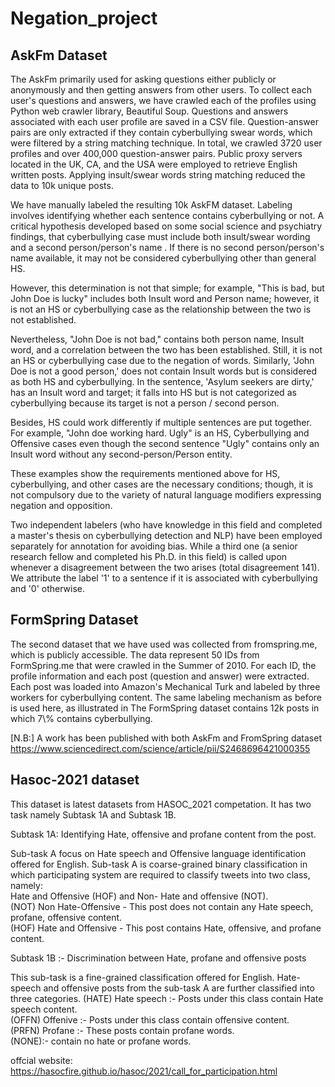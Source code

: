 # Negation_project

<h2>AskFm Dataset</h2>
The AskFm primarily used for asking questions either publicly or anonymously and then getting answers from other users. To collect each user's questions and answers, we have crawled each of the profiles using Python web crawler library, Beautiful Soup. Questions and answers associated with each user profile are saved in a CSV file. Question-answer pairs are only extracted if they contain cyberbullying swear words, which were filtered by a string matching technique. In total, we crawled 3720 user profiles and over 400,000 question-answer pairs. Public proxy servers located in the UK, CA, and the USA were employed to retrieve English written posts. Applying insult/swear words string matching reduced the data to 10k unique posts. 

We have manually labeled the resulting 10k AskFM dataset. Labeling involves identifying whether each sentence contains cyberbullying or not.  A critical hypothesis developed based on some social science and psychiatry findings, that cyberbullying case must include both insult/swear wording and a second person/person's name . If there is no second person/person's name available, it may not be considered cyberbullying other than general HS.

However, this determination is not that simple; for example,  "This is bad, but John Doe is lucky" includes both Insult word and Person name; however,  it is not an HS or cyberbullying case as the relationship between the two is not established.

Nevertheless, "John Doe is not bad," contains both person name, Insult word, and a correlation between the two has been established. Still, it is not an HS or cyberbullying case due to the negation of words. Similarly,  'John Doe is not a good person,' does not contain Insult words but is considered as both HS and cyberbullying. In the sentence, 'Asylum seekers are dirty,' has an Insult word and target; it falls into HS but is not categorized as cyberbullying because its target is not a person / second person.

Besides, HS could work differently if multiple sentences are put together. For example,  "John doe working hard. Ugly" is an HS, Cyberbullying and Offensive cases even though the second sentence "Ugly" contains only an Insult word without any second-person/Person entity.

These examples show the requirements mentioned above for HS, cyberbullying, and other cases are the necessary conditions; though, it is not compulsory due to the variety of natural language modifiers expressing negation and opposition. 
 
Two independent labelers (who have  knowledge in this field and completed a master's thesis on cyberbullying detection and NLP) have been employed separately for annotation for avoiding bias. While a third one (a senior research fellow and completed his Ph.D. in this field) is called upon whenever a disagreement between the two arises (total disagreement 141).  We attribute the label '1' to a sentence if it is associated with cyberbullying and '0' otherwise.

<h2>FormSpring Dataset</h2>
The second dataset that we have used was collected from fromspring.me, which is publicly accessible. The data represent 50 IDs from FormSpring.me that were crawled in the Summer of 2010. For each ID, the profile information and each post (question and answer) were extracted. Each post was loaded into Amazon's Mechanical Turk and labeled by three workers for cyberbullying content. The same labeling mechanism as before is used here, as illustrated in  The FormSpring dataset contains 12k posts in which 7\% contains cyberbullying.

[N.B:] A work has been published with both AskFm and FromSpring dataset https://www.sciencedirect.com/science/article/pii/S2468696421000355


<h2>Hasoc-2021 dataset</h2>

This dataset is latest datasets from HASOC_2021 competation. It has two task namely Subtask 1A and Subtask 1B.

Subtask 1A: Identifying Hate, offensive and profane content from the post.

Sub-task A focus on Hate speech and Offensive language identification offered for English. Sub-task A is coarse-grained binary classification in which participating system are required to classify tweets into two class, namely: <br>
Hate and Offensive (HOF) and Non- Hate and offensive (NOT).<br>
(NOT) Non Hate-Offensive - This post does not contain any Hate speech, profane, offensive content.<br>
(HOF) Hate and Offensive - This post contains Hate, offensive, and profane content.

Subtask 1B :- Discrimination between Hate, profane and offensive posts

This sub-task  is a fine-grained classification offered for English. Hate-speech and offensive posts from the sub-task A are further classified into three categories.
(HATE) Hate speech :- Posts under this class contain Hate speech content.<br>
(OFFN) Offenive :- Posts under this class contain offensive content.<br>
(PRFN) Profane :- These posts contain profane words.<br>
(NONE):- contain no hate or profane words.

offcial website: https://hasocfire.github.io/hasoc/2021/call_for_participation.html





